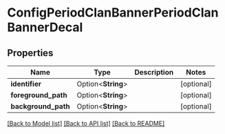 # ConfigPeriodClanBannerPeriodClanBannerDecal

## Properties

Name | Type | Description | Notes
------------ | ------------- | ------------- | -------------
**identifier** | Option<**String**> |  | [optional]
**foreground_path** | Option<**String**> |  | [optional]
**background_path** | Option<**String**> |  | [optional]

[[Back to Model list]](../README.md#documentation-for-models) [[Back to API list]](../README.md#documentation-for-api-endpoints) [[Back to README]](../README.md)


